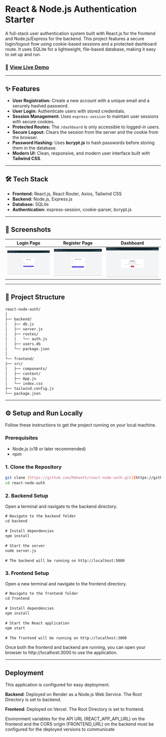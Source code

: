 # React & Node.js Authentication Starter

A full-stack user authentication system built with React.js for the frontend and Node.js/Express for the backend. This project features a secure login/logout flow using cookie-based sessions and a protected dashboard route. It uses SQLite for a lightweight, file-based database, making it easy to set up and run.

### 🚀 [View Live Demo](https://react-node-auth-ten.vercel.app/)



---

## ✨ Features

-   **User Registration:** Create a new account with a unique email and a securely hashed password.
-   **User Login:** Authenticate users with stored credentials.
-   **Session Management:** Uses `express-session` to maintain user sessions with secure cookies.
-   **Protected Routes:** The `/dashboard` is only accessible to logged-in users.
-   **Secure Logout:** Clears the session from the server and the cookie from the browser.
-   **Password Hashing:** Uses **bcrypt.js** to hash passwords before storing them in the database.
-   **Modern UI:** Clean, responsive, and modern user interface built with **Tailwind CSS**.

---

## 🛠️ Tech Stack

-   **Frontend:** React.js, React Router, Axios, Tailwind CSS
-   **Backend:** Node.js, Express.js
-   **Database:** SQLite
-   **Authentication:** express-session, cookie-parser, bcrypt.js

---

## 📸 Screenshots

| Login Page                               | Register Page                            | Dashboard                                |
| ---------------------------------------- | ---------------------------------------- | ---------------------------------------- |
| ![](./frontend/src/assets/screenshots/login-page.png) | ![](./frontend/src/assets/screenshots/register-page.png) | ![](./frontend/src/assets/screenshots/dashboard.png) |

---

## 📂 Project Structure

```
react-node-auth/
│
├── backend/
│   ├── db.js
│   ├── server.js
│   ├── routes/
│   │   └── auth.js
│   ├── users.db
│   └── package.json
│
└── frontend/
├── src/
│   ├── components/
│   ├── context/
│   ├── App.js
│   └── index.css
├── tailwind.config.js
└── package.json
```

---

## ⚙️ Setup and Run Locally

Follow these instructions to get the project running on your local machine.

### Prerequisites

-   Node.js (v18 or later recommended)
-   npm

### 1. Clone the Repository

```bash
git clone [https://github.com/Maheeth/react-node-auth.git](https://github.com/Maheeth1/react-node-auth.git)
cd react-node-auth
```

### 2. Backend Setup

Open a terminal and navigate to the backend directory.
```
# Navigate to the backend folder
cd backend

# Install dependencies
npm install

# Start the server
node server.js

# The backend will be running on http://localhost:5000
```
### 3. Frontend Setup
Open a new terminal and navigate to the frontend directory.
```
# Navigate to the frontend folder
cd frontend

# Install dependencies
npm install

# Start the React application
npm start

# The frontend will be running on http://localhost:3000
```
Once both the frontend and backend are running, you can open your browser to http://localhost:3000 to use the application.

---

##  Deployment
This application is configured for easy deployment.

**Backend**: Deployed on Render as a Node.js Web Service. The Root Directory is set to backend.

**Frontend**: Deployed on Vercel. The Root Directory is set to frontend.

Environment variables for the API URL (REACT_APP_API_URL) on the frontend and the CORS origin (FRONTEND_URL) on the backend must be configured for the deployed versions to communicate
